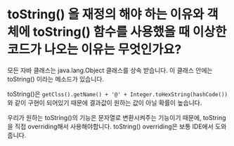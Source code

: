 # toString() 을 재정의 해야 하는 이유와 객체에 toString() 함수를 사용했을 때 이상한 코드가 나오는 이유는 무엇인가요?

모든 자바 클래스는 java.lang.Object 클래스를 상속 받습니다.
이 클래스 안에는 toString() 이라는 메소드가 있습니다.

toString()은 `getClss().getName() + '@' + Integer.toHexString(hashCode())` 와 같이 구현이 되어있기 때문에 결과값이 원하는 값이 아닐 확률이 높습니다. 

우리가 원하는 toString()의 기능은 문자열로 변환시켜주는 기능이기 때문에, toString을 직접 overriding해서 사용해야합니다.
toString() overriding은 보통 IDE에서 도와줍니다.
